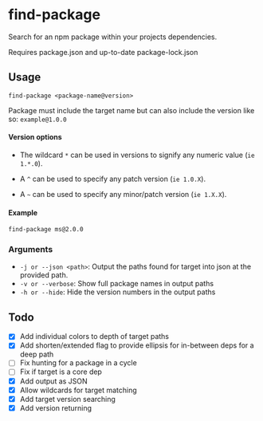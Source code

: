 # find-package

Search for an npm package within your projects dependencies.

Requires package.json and up-to-date package-lock.json

## Usage

`find-package <package-name@version>`

Package must include the target name but can also include the version like so: `example@1.0.0`

#### Version options

-   The wildcard `*` can be used in versions to signify any numeric value (`ie 1.*.0`).

-   A `^` can be used to specify any patch version (`ie 1.0.X`).

-   A `~` can be used to specify any minor/patch version (`ie 1.X.X`).

#### Example

`find-package ms@2.0.0`

### Arguments

-   `-j or --json <path>`: Output the paths found for target into json at the provided path.
-   `-v or --verbose`: Show full package names in output paths
-   `-h or --hide`: Hide the version numbers in the output paths

## Todo

-   [x] Add individual colors to depth of target paths
-   [x] Add shorten/extended flag to provide ellipsis for in-between deps for a deep path
-   [ ] Fix hunting for a package in a cycle
-   [ ] Fix if target is a core dep
-   [x] Add output as JSON
-   [x] Allow wildcards for target matching
-   [x] Add target version searching
-   [x] Add version returning
